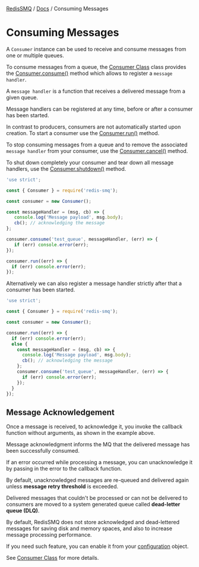 [RedisSMQ](../README.md) / [Docs](README.md) / Consuming Messages

# Consuming Messages

A `Consumer` instance can be used to receive and consume messages from one or multiple queues.

To consume messages from a queue, the [Consumer Class](api/classes/Consumer.md) class provides the
[Consumer.consume()](api/classes/Consumer.md#consume) method which allows to register a `message handler`.

A `message handler` is a function that receives a delivered message from a given queue.

Message handlers can be registered at any time, before or after a consumer has been started.

In contrast to producers, consumers are not automatically started upon creation. To start a consumer use the [Consumer.run()](api/classes/Consumer.md#run) method.

To stop consuming messages from a queue and to remove the associated `message handler` from your consumer, use the [Consumer.cancel()](api/classes/Consumer.md#cancel) method.

To shut down completely your consumer and tear down all message handlers, use the [Consumer.shutdown()](api/classes/Consumer.md#shutdown) method.

```javascript
'use strict';

const { Consumer } = require('redis-smq');

const consumer = new Consumer();

const messageHandler = (msg, cb) => {
   console.log('Message payload', msg.body);
   cb(); // acknowledging the message
};

consumer.consume('test_queue', messageHandler, (err) => {
   if (err) console.error(err);
});

consumer.run((err) => {
  if (err) console.error(err);
});
```

Alternatively we can also register a message handler strictly after that a consumer has been started.

```javascript
'use strict';

const { Consumer } = require('redis-smq');

const consumer = new Consumer();

consumer.run((err) => {
  if (err) console.error(err);
  else {
    const messageHandler = (msg, cb) => {
      console.log('Message payload', msg.body);
      cb(); // acknowledging the message
    };
    consumer.consume('test_queue', messageHandler, (err) => {
      if (err) console.error(err);
    });
  }
});
```

## Message Acknowledgement

Once a message is received, to acknowledge it, you invoke the callback function without arguments, as shown in the example above.

Message acknowledgment informs the MQ that the delivered message has been successfully consumed.

If an error occurred while processing a message, you can unacknowledge it by passing in the error to the callback function.

By default, unacknowledged messages are re-queued and delivered again unless **message retry threshold** is exceeded.

Delivered messages that couldn't be processed or can not be delivered to consumers are moved to a system generated queue called **dead-letter queue (DLQ)**.

By default, RedisSMQ does not store acknowledged and dead-lettered messages for saving disk and memory spaces, and also to increase message processing performance.

If you need such feature, you can enable it from your [configuration](configuration.md) object.

See [Consumer Class](api/classes/Consumer.md) for more details.
